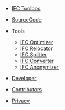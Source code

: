 - [IFC Toolbox](/ "IFC Toolbox - Simple tools for processing IFC files")
- [SourceCode](Main/SourceCode.md "Source Code - IFC Toolbox")

- Tools
  - [IFC Optimizer](Tools/IfcOptimizer.md "IFC Optimizer - IFC Toolbox")
  - [IFC Relocator](Tools/IfcRelocator.md "IFC Relocator - IFC Toolbox")
  - [IFC Splitter](Tools/IfcSplitter.md "IFC Splitter - IFC Toolbox")
  - [IFC Converter](Tools/IfcConverter.md "IFC Converter - IFC Toolbox")
  - [IFC Anonymizer](Tools/IfcAnonymizer.md "IFC Anonymizer - IFC Toolbox")


  <!-- - [Beta](Main/Beta.md "Beta Version Installation") -->
- [Developer](Main/Developer.md "Quick recipes - IFC Toolbox")
- [Contributors](Main/Contributors.md "Contributors - IFC Toolbox")
- [Privacy](Main/Privacy.md "Privacy - IFC Toolbox")